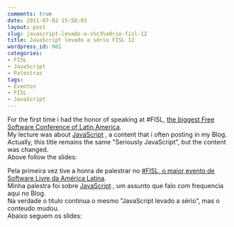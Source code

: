 ```yaml
---
comments: true
date: 2011-07-02 15:58:03
layout: post
slug: javascript-levado-a-s%c3%a9rio-fisl-12
title: JavaScript levado a sério FISL 12
wordpress_id: 901
categories:
- FISL
- JavaScript
- Palestras
tags:
- Eventos
- FISL
- JavaScript
---
```


For the first time i had the honor of speaking at #FISL, [ the biggest Free Software Conference of Latin America](http://softwarelivre.org/fisl12).  
My lecture was about [JavaScript](https://developer.mozilla.org/en/javascript) , a content that i often posting in my Blog.  
Actually, this title remains the same "Seriously JavaScript", but the content was changed.  
Above follow the slides:

  



Pela primeira vez tive a honra de palestrar no [#FISL, o maior evento de Software Livre da América Latina](http://softwarelivre.org/fisl12).  
Minha palestra foi sobre [JavaScript](https://developer.mozilla.org/en/javascript) , um assunto que falo com frequencia aqui no Blog.  
Na verdade o titulo continua o mesmo "JavaScript levado a sério", mas o conteudo mudou.  
Abaixo seguem os slides:

  


